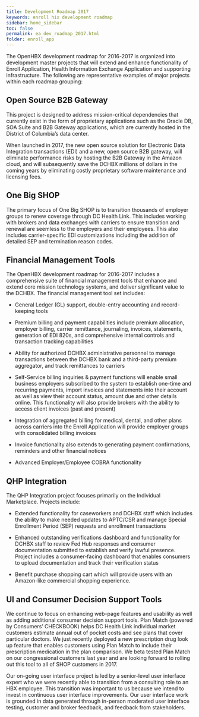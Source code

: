 ```yaml
---
title: Development Roadmap 2017
keywords: enroll hix development roadmap
sidebar: home_sidebar
toc: false
permalink: ea_dev_roadmap_2017.html
folder: enroll_app
---
```

The OpenHBX development roadmap for 2016-2017 is organized into development master projects that will extend and enhance functionality of Enroll Application, Health Information Exchange Application and  supporting infrastructure. The following are representative examples of major projects within each roadmap grouping:
 
## Open Source B2B Gateway
This project is designed to address mission-critical dependencies that currently exist in the form of proprietary applications such as the Oracle DB, SOA Suite and B2B Gateway applications, which are currently hosted in the District of Columbia’s data center. 

When launched in 2017, the new open source solution for Electronic Data Integration transactions (EDI) and a new, open source B2B gateway, will eliminate performance risks by hosting the B2B Gateway in the Amazon cloud, and will subsequently save the DCHBX millions of dollars in the coming years by eliminating costly proprietary software maintenance and licensing fees.

## One Big SHOP
The primary focus of One Big SHOP is to transition thousands of employer groups to renew coverage through DC Health Link.  This includes working with brokers and data exchanges with carriers to ensure transition and renewal are seemless to the employers and their employees.   This also includes carrier-specific EDI customizations including the addition of detailed SEP and termination reason codes. 

## Financial Management Tools
The OpenHBX development roadmap for 2016-2017 includes a comprehensive suite of financial management tools that enhance and extend core mission technology systems, and deliver significant value to the DCHBX.  The financial management tool set includes:

* General Ledger (GL) support, double-entry accounting and record-keeping tools

* Premium billing and payment capabilities include premium allocation, employer billing, carrier remittance, journaling, invoices, statements, generation of EDI 820s, and comprehensive internal controls and transaction tracking capabilities

* Ability for authorized DCHBX administrative personnel to manage transactions between the DCHBX bank and a third-party premium aggregator, and track remittances to carriers

* Self-Service billing inquiries &amp; payment functions will enable small business employers subscribed to the system to establish one-time and recurring payments, import invoices and statements into their account as well as view their account status, amount due and other details online. This functionality will also provide brokers with the ability to access client invoices (past and present)

* Integration of aggregated billing for medical, dental, and other plans across carriers into the Enroll Application will provide employer groups with consolidated billing invoices

* Invoice functionality also extends to generating payment confirmations, reminders and other financial notices

* Advanced Employer/Employee COBRA functionality

## QHP Integration
The QHP Integration project focuses primarily on the Individual Marketplace. Projects include:

* Extended functionality for caseworkers and DCHBX staff which includes the ability to make needed updates to APTC/CSR and manage Special Enrollment Period (SEP) requests and enrollment transactions

* Enhanced outstanding verifications dashboard and functionality for DCHBX staff to review Fed Hub responses and consumer documentation submitted to establish and verify lawful presence. Project includes a consumer-facing dashboard that enables consumers to upload documentation and track their verification status

* Benefit purchase shopping cart which will provide users with an Amazon-like commercial shopping experience.

## UI and Consumer Decision Support Tools
We continue to focus on enhancing web-page features and usability as well as adding additional consumer decision support tools.  Plan Match (powered by Consumers’ CHECKBOOK) helps DC Health Link individual market customers estimate annual out of pocket costs and see plans that cover particular doctors. We just recently deployed a new prescription drug look up feature that enables customers using Plan Match to include their prescription medication in the plan comparison. We beta tested Plan Match on our congressional customers last year and are looking forward to rolling out this tool to all of SHOP customers in 2017.

Our on-going user interface project is led by a senior-level user interface expert who we were recently able to transition from a consulting role to an HBX employee. This transition was important to us because we intend to invest in continuous user interface improvements. Our user interface work is grounded in data generated through in-person moderated user interface testing, customer and broker feedback, and feedback from stakeholders. 

